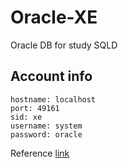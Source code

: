 # Oracle-XE
Oracle DB for study SQLD

## Account info

```
hostname: localhost
port: 49161
sid: xe
username: system
password: oracle
```

Reference [link](https://hub.docker.com/r/wnameless/oracle-xe-11g-r2)
